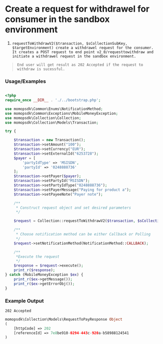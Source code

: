 # Create a request for withdrawel for consumer in the sandbox environment

1.	`requestToWithdrawV2($transaction, $sCollectionSubKey, $targetEnvironment) create a withdrawel request for the consumer. It creates a POST request to end point v2_0/requesttowithdraw and initiate a withdrawel request in the sandbox environment.`

> `End user will get result as 202 Accepted if the request to withdraw is sucessful.`

### Usage/Examples

```php

<?php
require_once __DIR__ . './../bootstrap.php';

use momopsdk\Common\Enums\NotificationMethod;
use momopsdk\Common\Exceptions\MobileMoneyException;
use momopsdk\Collection\Collection;
use momopsdk\Collection\Models\Transaction;

try {

    $transaction = new Transaction();
    $transaction->setAmount("100");
    $transaction->setCurrency("EUR");
    $transaction->setExternalId("6253728");
    $payer = [
        'partyIdType' => 'MSISDN',
        'partyId' => '0248888736'
    ];
    $transaction->setPayer($payer);
    $transaction->setPartyId("MSISDN");
    $transaction->setPartyIdType("0248888736");
    $transaction->setPayerMessage("Paying for product a");
    $transaction->setPayeeNote("Payer note");

    /**
     * Construct request object and set desired parameters
     */

    $request = Collection::requestToWithdrawV2($transaction, $sCollectionSubKey, $targetEnvironment);

    /**
     * Choose notification method can be either Callback or Polling
     */
    $request->setNotificationMethod(NotificationMethod::CALLBACK);

    /**
     *Execute the request
     */
    $response = $request->execute();
    print_r($response);
} catch (MobileMoneyException $ex) {
    print_r($ex->getMessage());
    print_r($ex->getErrorObj());
}

```
### Example Output
`202 Accepted`
```php
momopsdk\Collection\Models\RequestToPayResponse Object
(
    [httpCode] => 202
    [referenceId] => 7e8be910-0294-443c-920a-b58988124541
)

```